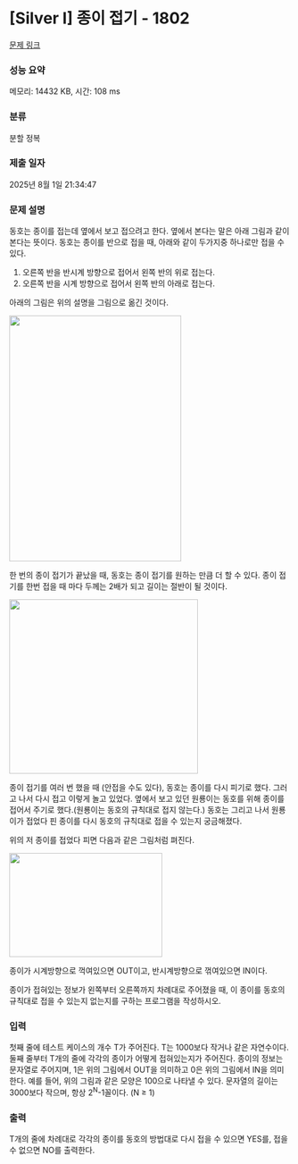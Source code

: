 # [Silver I] 종이 접기 - 1802 

[문제 링크](https://www.acmicpc.net/problem/1802) 

### 성능 요약

메모리: 14432 KB, 시간: 108 ms

### 분류

분할 정복

### 제출 일자

2025년 8월 1일 21:34:47

### 문제 설명

<p>동호는 종이를 접는데 옆에서 보고 접으려고 한다. 옆에서 본다는 말은 아래 그림과 같이 본다는 뜻이다. 동호는 종이를 반으로 접을 때, 아래와 같이 두가지중 하나로만 접을 수 있다.</p>

<ol>
	<li>오른쪽 반을 반시계 방향으로 접어서 왼쪽 반의 위로 접는다.</li>
	<li>오른쪽 반을 시계 방향으로 접어서 왼쪽 반의 아래로 접는다.</li>
</ol>

<p>아래의 그림은 위의 설명을 그림으로 옮긴 것이다.</p>

<p><img alt="" src="https://www.acmicpc.net/JudgeOnline/upload/201006/pfold.png" style="height:440px; width:308px"></p>

<p>한 번의 종이 접기가 끝났을 때, 동호는 종이 접기를 원하는 만큼 더 할 수 있다. 종이 접기를 한번 접을 때 마다 두께는 2배가 되고 길이는 절반이 될 것이다.</p>

<p><img alt="" src="https://www.acmicpc.net/JudgeOnline/upload/201006/pfoldd.png" style="height:312px; width:338px"></p>

<p>종이 접기를 여러 번 했을 때 (안접을 수도 있다), 동호는 종이를 다시 피기로 했다. 그러고 나서 다시 접고 이렇게 놀고 있었다. 옆에서 보고 있던 원룡이는 동호를 위해 종이를 접어서 주기로 했다.(원룡이는 동호의 규칙대로 접지 않는다.) 동호는 그리고 나서 원룡이가 접었다 핀 종이를 다시 동호의 규칙대로 접을 수 있는지 궁금해졌다.</p>

<p>위의 저 종이를 접었다 피면 다음과 같은 그림처럼 펴진다.</p>

<p><img alt="" src="https://www.acmicpc.net/JudgeOnline/upload/201006/pfofo.png" style="height:186px; width:274px"></p>

<p>종이가 시계방향으로 꺽여있으면 OUT이고, 반시계방향으로 꺾여있으면 IN이다.</p>

<p>종이가 접혀있는 정보가 왼쪽부터 오른쪽까지 차례대로 주어졌을 때, 이 종이를 동호의 규칙대로 접을 수 있는지 없는지를 구하는 프로그램을 작성하시오.</p>

### 입력 

 <p>첫째 줄에 테스트 케이스의 개수 T가 주어진다. T는 1000보다 작거나 같은 자연수이다. 둘째 줄부터 T개의 줄에 각각의 종이가 어떻게 접혀있는지가 주어진다. 종이의 정보는 문자열로 주어지며, 1은 위의 그림에서 OUT을 의미하고 0은 위의 그림에서 IN을 의미한다. 예를 들어, 위의 그림과 같은 모양은 100으로 나타낼 수 있다. 문자열의 길이는 3000보다 작으며, 항상 2<sup>N</sup>-1꼴이다. (N ≥ 1)</p>

### 출력 

 <p>T개의 줄에 차례대로 각각의 종이를 동호의 방법대로 다시 접을 수 있으면 YES를, 접을 수 없으면 NO를 출력한다.</p>

